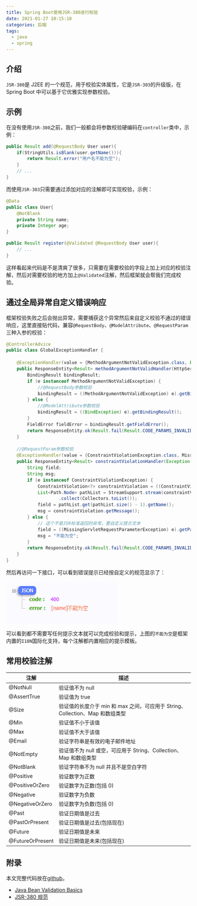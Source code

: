 ```yaml
---
title: Spring Boot使用JSR-380进行校验
date: 2021-01-27 10:15:18
categories: 后端
tags:
  - java
  - spring
---
```


## 介绍

`JSR-380`是 J2EE 的一个规范，用于校验实体属性，它是`JSR-303`的升级版，在 Spring Boot 中可以基于它优雅实现参数校验。

<!--more-->

## 示例

在没有使用`JSR-380`之前，我们一般都会将参数校验硬编码在`controller`类中，示例：

```java
public Result add(@RequestBody User user){
    if(StringUtils.isBlank(user.getName())){
        return Result.error("用户名不能为空");
    }
    // ...
}
```

而使用`JSR-303`只需要通过添加对应的注解即可实现校验，示例：

```java
@Data
public class User{
    @NotBlank
    private String name;
    private Integer age;
}
```

```java
public Result register(@Validated @RequestBody User user){
    // ...
}
```

这样看起来代码是不是清爽了很多，只需要在需要校验的字段上加上对应的校验注解，然后对需要校验的地方加上`@Validated`注解，然后框架就会帮我们完成校验。

## 通过全局异常自定义错误响应

框架校验失败之后会抛出异常，需要捕获这个异常然后来自定义校验不通过的错误响应，这里直接贴代码，兼容`@RequestBody`、`@ModelAttribute`、`@RequestParam`三种入参的校验：

```java
@ControllerAdvice
public class GlobalExceptionHandler {

    @ExceptionHandler(value = {MethodArgumentNotValidException.class, BindException.class})
    public ResponseEntity<Result> methodArgumentNotValidHandler(HttpServletRequest request, Exception e) {
        BindingResult bindingResult;
        if (e instanceof MethodArgumentNotValidException) {
            //@RequestBody参数校验
            bindingResult = ((MethodArgumentNotValidException) e).getBindingResult();
        } else {
            //@ModelAttribute参数校验
            bindingResult = ((BindException) e).getBindingResult();
        }
        FieldError fieldError = bindingResult.getFieldError();
        return ResponseEntity.ok(Result.fail(Result.CODE_PARAMS_INVALID, "[" + fieldError.getField() + "]" + fieldError.getDefaultMessage()));
    }

    //@RequestParam参数校验
    @ExceptionHandler(value = {ConstraintViolationException.class, MissingServletRequestParameterException.class})
    public ResponseEntity<Result> constraintViolationHandler(Exception e) {
        String field;
        String msg;
        if (e instanceof ConstraintViolationException) {
            ConstraintViolation<?> constraintViolation = ((ConstraintViolationException) e).getConstraintViolations().stream().findFirst().get();
            List<Path.Node> pathList = StreamSupport.stream(constraintViolation.getPropertyPath().spliterator(), false)
                    .collect(Collectors.toList());
            field = pathList.get(pathList.size() - 1).getName();
            msg = constraintViolation.getMessage();
        } else {
            // 这个不是JSR标准返回的异常，要自定义提示文本
            field = ((MissingServletRequestParameterException) e).getParameterName();
            msg = "不能为空";
        }
        return ResponseEntity.ok(Result.fail(Result.CODE_PARAMS_INVALID, "[" + field + "]" + msg));
    }
}
```

然后再访问一下接口，可以看到错误提示已经按自定义的规范显示了：

![](spring-boot-jsr380/2021-02-26-10-45-55.png)

可以看到都不需要写任何提示文本就可以完成校验和提示，上图的`不能为空`是框架内置的`I18N`国际化支持，每个注解都内置相应的提示模板。

## 常用校验注解

| 注解             | 描述                                                                          |
| ---------------- | ----------------------------------------------------------------------------- |
| @NotNull         | 验证值不为 null                                                               |
| @AssertTrue      | 验证值为 true                                                                 |
| @Size            | 验证值的长度介于 min 和 max 之间，可应用于 String、Collection、Map 和数组类型 |
| @Min             | 验证值不小于该值                                                              |
| @Max             | 验证值不大于该值                                                              |
| @Email           | 验证字符串是有效的电子邮件地址                                                |
| @NotEmpty        | 验证值不为 null 或空，可应用于 String、Collection、Map 和数组类型             |
| @NotBlank        | 验证字符串不为 null 并且不是空白字符                                          |
| @Positive        | 验证数字为正数                                                                |
| @PositiveOrZero  | 验证数字为正数(包括 0)                                                        |
| @Negative        | 验证数字为负数                                                                |
| @NegativeOrZero  | 验证数字为负数(包括 0)                                                        |
| @Past            | 验证日期值是过去                                                              |
| @PastOrPresent   | 验证日期值是过去(包括现在)                                                    |
| @Future          | 验证日期值是未来                                                              |
| @FutureOrPresent | 验证日期值是未来(包括现在)                                                    |

## 附录

本文完整代码放在[github](https://github.com/monkeyWie/spring-boot-best-practices/tree/master/jsr380)。

- [Java Bean Validation Basics](https://www.baeldung.com/javax-validation)
- [JSR-380 规范](https://jcp.org/en/jsr/detail?id=380)

